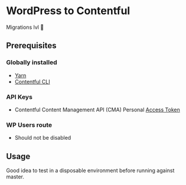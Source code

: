 # WordPress to Contentful

Migrations lvl 💯

## Prerequisites

### Globally installed

- [Yarn](https://yarnpkg.com)
- [Contentful CLI](https://github.com/contentful/contentful-cli)

### API Keys

- Contentful Content Management API (CMA) Personal [Access Token](https://www.contentful.com/developers/docs/references/content-management-api/#/reference/personal-access-tokens)

### WP Users route

- Should not be disabled

## Usage

Good idea to test in a disposable environment before running against master.
